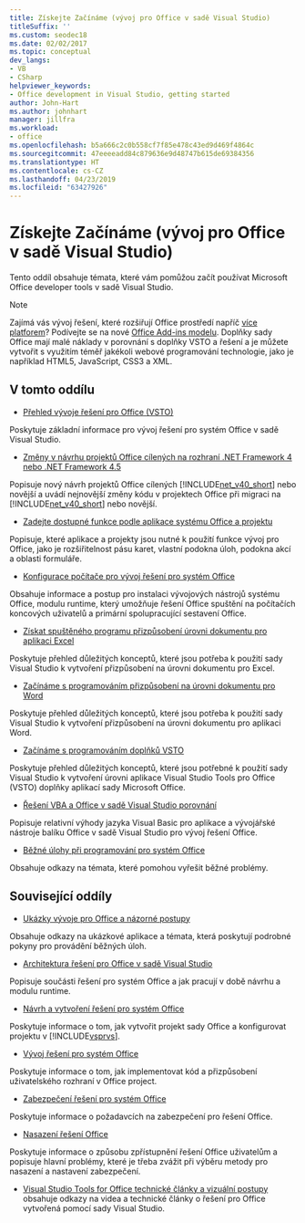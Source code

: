 ```yaml
---
title: Získejte Začínáme (vývoj pro Office v sadě Visual Studio)
titleSuffix: ''
ms.custom: seodec18
ms.date: 02/02/2017
ms.topic: conceptual
dev_langs:
- VB
- CSharp
helpviewer_keywords:
- Office development in Visual Studio, getting started
author: John-Hart
ms.author: johnhart
manager: jillfra
ms.workload:
- office
ms.openlocfilehash: b5a666c2c0b558cf7f85e478c43ed9d469f4864c
ms.sourcegitcommit: 47eeeeadd84c879636e9d48747b615de69384356
ms.translationtype: HT
ms.contentlocale: cs-CZ
ms.lasthandoff: 04/23/2019
ms.locfileid: "63427926"
---
```

# <a name="get-started-office-development-in-visual-studio"></a>Získejte Začínáme (vývoj pro Office v sadě Visual Studio)
  Tento oddíl obsahuje témata, které vám pomůžou začít používat Microsoft Office developer tools v sadě Visual Studio.

> [!NOTE]
> Zajímá vás vývoj řešení, které rozšiřují Office prostředí napříč [více platforem](https://dev.office.com/add-in-availability)? Podívejte se na nové [Office Add-ins modelu](https://dev.office.com/docs/add-ins/overview/office-add-ins). Doplňky sady Office mají malé náklady v porovnání s doplňky VSTO a řešení a je můžete vytvořit s využitím téměř jakékoli webové programování technologie, jako je například HTML5, JavaScript, CSS3 a XML.

## <a name="in-this-section"></a>V tomto oddílu
- [Přehled vývoje řešení pro Office &#40;VSTO&#41;](../vsto/office-solutions-development-overview-vsto.md)

 Poskytuje základní informace pro vývoj řešení pro systém Office v sadě Visual Studio.

- [Změny v návrhu projektů Office cílených na rozhraní .NET Framework 4 nebo .NET Framework 4.5](../vsto/changes-to-the-design-of-office-projects-that-target-the-dotnet-framework-4-or-the-dotnet-framework-4-5.md)

 Popisuje nový návrh projektů Office cílených [!INCLUDE[net_v40_short](../sharepoint/includes/net-v40-short-md.md)] nebo novější a uvádí nejnovější změny kódu v projektech Office při migraci na [!INCLUDE[net_v40_short](../sharepoint/includes/net-v40-short-md.md)] nebo novější.

- [Zadejte dostupné funkce podle aplikace systému Office a projektu](../vsto/features-available-by-office-application-and-project-type.md)

 Popisuje, které aplikace a projekty jsou nutné k použití funkce vývoj pro Office, jako je rozšiřitelnost pásu karet, vlastní podokna úloh, podokna akcí a oblasti formuláře.

- [Konfigurace počítače pro vývoj řešení pro systém Office](../vsto/configuring-a-computer-to-develop-office-solutions.md)

 Obsahuje informace a postup pro instalaci vývojových nástrojů systému Office, modulu runtime, který umožňuje řešení Office spuštění na počítačích koncových uživatelů a primární spolupracující sestavení Office.

- [Získat spuštěného programu přizpůsobení úrovni dokumentu pro aplikaci Excel](../vsto/getting-started-programming-document-level-customizations-for-excel.md)

 Poskytuje přehled důležitých konceptů, které jsou potřeba k použití sady Visual Studio k vytvoření přizpůsobení na úrovni dokumentu pro Excel.

- [Začínáme s programováním přizpůsobení na úrovni dokumentu pro Word](../vsto/getting-started-programming-document-level-customizations-for-word.md)

 Poskytuje přehled důležitých konceptů, které jsou potřeba k použití sady Visual Studio k vytvoření přizpůsobení na úrovni dokumentu pro aplikaci Word.

- [Začínáme s programováním doplňků VSTO](../vsto/getting-started-programming-vsto-add-ins.md)

 Poskytuje přehled důležitých konceptů, které jsou potřebné k použití sady Visual Studio k vytvoření úrovni aplikace Visual Studio Tools pro Office (VSTO) doplňky aplikací sady Microsoft Office.

- [Řešení VBA a Office v sadě Visual Studio porovnání](../vsto/vba-and-office-solutions-in-visual-studio-compared.md)

 Popisuje relativní výhody jazyka Visual Basic pro aplikace a vývojářské nástroje balíku Office v sadě Visual Studio pro vývoj řešení Office.

- [Běžné úlohy při programování pro systém Office](../vsto/common-tasks-in-office-programming.md)

 Obsahuje odkazy na témata, které pomohou vyřešit běžné problémy.

## <a name="related-sections"></a>Související oddíly
- [Ukázky vývoje pro Office a názorné postupy](../vsto/office-development-samples-and-walkthroughs.md)

 Obsahuje odkazy na ukázkové aplikace a témata, která poskytují podrobné pokyny pro provádění běžných úloh.

- [Architektura řešení pro Office v sadě Visual Studio](../vsto/architecture-of-office-solutions-in-visual-studio.md)

 Popisuje součásti řešení pro systém Office a jak pracují v době návrhu a modulu runtime.

- [Návrh a vytvoření řešení pro systém Office](../vsto/designing-and-creating-office-solutions.md)

 Poskytuje informace o tom, jak vytvořit projekt sady Office a konfigurovat projektu v [!INCLUDE[vsprvs](../sharepoint/includes/vsprvs-md.md)].

- [Vývoj řešení pro systém Office](../vsto/developing-office-solutions.md)

 Poskytuje informace o tom, jak implementovat kód a přizpůsobení uživatelského rozhraní v Office project.

- [Zabezpečení řešení pro systém Office](../vsto/securing-office-solutions.md)

 Poskytuje informace o požadavcích na zabezpečení pro řešení Office.

- [Nasazení řešení Office](../vsto/deploying-an-office-solution.md)

 Poskytuje informace o způsobu zpřístupnění řešení Office uživatelům a popisuje hlavní problémy, které je třeba zvážit při výběru metody pro nasazení a nastavení zabezpečení.

- [Visual Studio Tools for Office technické články a vizuální postupy](http://go.microsoft.com/fwlink/?LinkID=106640) obsahuje odkazy na videa a technické články o řešení pro Office vytvořená pomocí sady Visual Studio.
